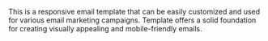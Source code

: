 This is a responsive email template that can be easily customized and used for various email marketing campaigns.
Template offers a solid foundation for creating visually appealing and mobile-friendly emails.
